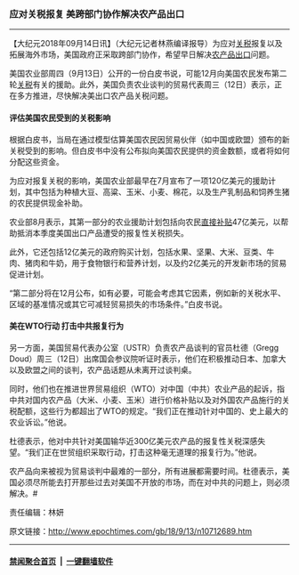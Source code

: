### 应对关税报复 美跨部门协作解决农产品出口
------------------------

<p>【大纪元2018年09月14日讯】（大纪元记者林燕编译报导）为应对<a href="http://www.epochtimes.com/gb/tag/%E5%85%B3%E7%A8%8E.html">关税</a>报复以及拓展海外市场，美国政府正采取跨部门协作，希望早日解决<a href="http://www.epochtimes.com/gb/tag/%E5%86%9C%E4%BA%A7%E5%93%81%E5%87%BA%E5%8F%A3.html">农产品出口</a>问题。</p>
<p>美国农业部周四（9月13日）公开的一份白皮书说，可能12月向美国农民发布第二轮<a href="http://www.epochtimes.com/gb/tag/%E5%85%B3%E7%A8%8E.html">关税</a>有关的援助。此外，美国负责农业谈判的贸易代表周三（12日）表示，正在多方推进，尽快解决美出口农产品关税问题。</p>
<h4>评估美国农民受到的关税影响</h4>
<p>根据白皮书，当局在通过模型估算美国农民因贸易伙伴（如中国或欧盟）颁布的新关税受到的影响。但白皮书中没有公布拟向美国农民提供的资金数额，或者将如何分配这些资金。</p>
<p>为应对报复关税的影响，美国农业部最早在7月宣布了一项120亿美元的援助计划，其中包括为种植大豆、高粱、玉米、小麦、棉花，以及生产乳制品和饲养生猪的农民提供现金补助。</p>
<p>农业部8月表示，其第一部分的农业援助计划包括向农民<a href="http://www.epochtimes.com/gb/tag/%E7%9B%B4%E6%8E%A5%E8%A1%A5%E8%B4%B4.html">直接补贴</a>47亿美元，以帮助抵消本季度美国出口产品遭受的报复性关税损失。</p>
<p>此外，它还包括12亿美元的政府购买计划，包括水果、坚果、大米、豆类、牛肉、猪肉和牛奶，用于食物银行和营养计划，以及约2亿美元的开发新市场的贸易促进计划。</p>
<p>“第二部分将在12月公布，如有必要，可能会考虑其它因素，例如新的关税水平、区域的基准情况或其它可减轻贸易损失的市场条件。”白皮书说。</p>
<h4>美在WTO行动 打击中共报复行为</h4>
<p>另一方面，美国贸易代表办公室（USTR）负责农产品谈判的官员杜德（Gregg Doud）周三（12日）出席国会参议院听证时表示，他们在积极推动日本、加拿大以及欧盟之间的谈判，农产品话题从未离开过谈判桌。</p>
<p>同时，他们也在推进世界贸易组织（WTO）对中国（中共）农业产品的起诉，指中共对国内农产品（大米、小麦、玉米）进行价格补贴以及对外国农产品施行的关税配额，这些行为都超出了WTO的规定。“我们正在推动针对中国的、史上最大的农业诉讼。”他说。</p>
<p>杜德表示，他对中共针对美国输华近300亿美元农产品的报复性关税深感失望。“我们正在世贸组织采取行动，打击这种毫无道理的报复行为。”他说。</p>
<p>农产品向来被视为贸易谈判中最难的一部分，所有进展都需要时间。杜德表示，美国必须尽所能去打开那些过去对美国不开放的市场，而在对中共的问题上，则必须解决。#</p>
<p>责任编辑：林妍</p>

原文链接：http://www.epochtimes.com/gb/18/9/13/n10712689.htm


------------------------
#### [禁闻聚合首页](https://github.com/gfw-breaker/banned-news/blob/master/README.md) &nbsp;|&nbsp;  [一键翻墙软件](https://github.com/gfw-breaker/nogfw/blob/master/README.md)